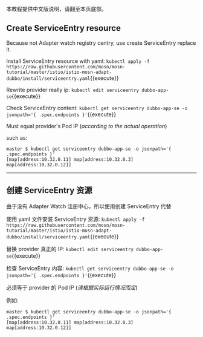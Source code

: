 本教程提供中文版说明，请翻至本页底部。

## Create ServiceEntry resource

Because not Adapter watch registry centry, use create ServiceEntry replace it.

Install ServiceEntry resource with yaml: `kubectl apply -f https://raw.githubusercontent.com/mosn/mosn-tutorial/master/istio/istio-mosn-adapt-dubbo/install/serviceentry.yaml`{{execute}}

Rewrite provider really ip: `kubectl edit serviceentry dubbo-app-se`{{execute}}

Check ServiceEntry content: `kubectl get serviceentry dubbo-app-se -o jsonpath='{ .spec.endpoints }'`{{execute}}

Must equal provider's Pod IP (*according to the actual operation*)

such as:

```shell
master $ kubectl get serviceentry dubbo-app-se -o jsonpath='{ .spec.endpoints }'
[map[address:10.32.0.11] map[address:10.32.0.3] map[address:10.32.0.12]]
```

---

## 创建 ServiceEntry 资源

由于没有 Adapter Watch 注册中心，所以使用创建 ServiceEntry 代替

使用 yaml 文件安装 ServiceEntry 资源: `kubectl apply -f https://raw.githubusercontent.com/mosn/mosn-tutorial/master/istio/istio-mosn-adapt-dubbo/install/serviceentry.yaml`{{execute}}

替换 provider 真正的 IP: `kubectl edit serviceentry dubbo-app-se`{{execute}}

检查 ServiceEntry 内容: `kubectl get serviceentry dubbo-app-se -o jsonpath='{ .spec.endpoints }'`{{execute}}

必须等于 provider 的 Pod IP (*请根据实际运行情况而定*)

例如:

```shell
master $ kubectl get serviceentry dubbo-app-se -o jsonpath='{ .spec.endpoints }'
[map[address:10.32.0.11] map[address:10.32.0.3] map[address:10.32.0.12]]
```
